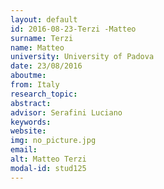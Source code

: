```yaml
---
layout: default 
id: 2016-08-23-Terzi -Matteo
surname: Terzi 
name: Matteo
university: University of Padova
date: 23/08/2016
aboutme: 
from: Italy
research_topic: 
abstract: 
advisor: Serafini Luciano
keywords: 
website: 
img: no_picture.jpg
email: 
alt: Matteo Terzi 
modal-id: stud125
---
```

